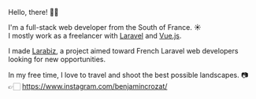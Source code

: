 Hello, there! 👋🏻

I'm a full-stack web developer from the South of France. ☀️  
I mostly work as a freelancer with [Laravel](https://laravel.com) and [Vue.js](https://vuejs.org).

I made [Larabiz](https://larabiz.fr), a project aimed toward French Laravel web developers looking for new opportunities.

In my free time, I love to travel and shoot the best possible landscapes. 📷  
👉🏻 https://www.instagram.com/benjamincrozat/
